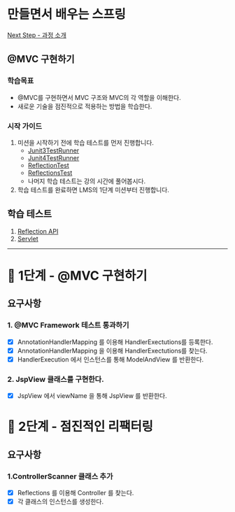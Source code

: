 # 만들면서 배우는 스프링
[Next Step - 과정 소개](https://edu.nextstep.camp/c/4YUvqn9V)

## @MVC 구현하기

### 학습목표
- @MVC를 구현하면서 MVC 구조와 MVC의 각 역할을 이해한다.
- 새로운 기술을 점진적으로 적용하는 방법을 학습한다.

### 시작 가이드
1. 미션을 시작하기 전에 학습 테스트를 먼저 진행합니다.
    - [Junit3TestRunner](study/src/test/java/reflection/Junit3TestRunner.java)
    - [Junit4TestRunner](study/src/test/java/reflection/Junit4TestRunner.java)
    - [ReflectionTest](study/src/test/java/reflection/ReflectionTest.java)
    - [ReflectionsTest](study/src/test/java/reflection/ReflectionsTest.java)
    - 나머지 학습 테스트는 강의 시간에 풀어봅시다.
2. 학습 테스트를 완료하면 LMS의 1단계 미션부터 진행합니다.

## 학습 테스트
1. [Reflection API](study/src/test/java/reflection)
2. [Servlet](study/src/test/java/servlet)


---

# 🚀 1단계 - @MVC 구현하기

## 요구사항
### 1. @MVC Framework 테스트 통과하기
- [x] AnnotationHandlerMapping 를 이용해 HandlerExectutions를 등록한다.
- [x] AnnotationHandlerMapping 을 이용해 HandlerExectutions를 찾는다.
- [x] HandlerExecution 에서 인스턴스를 통해 ModelAndView 를 반환한다.

### 2. JspView 클래스를 구현한다.
- [x] JspView 에서 viewName 을 통해 JspView 를 반환한다.

# 🚀 2단계 - 점진적인 리팩터링

## 요구사항

### 1.ControllerScanner 클래스 추가
- [x] Reflections 를 이용해 Controller 를 찾는다.
- [x] 각 클래스의 인스턴스를 생성한다.
